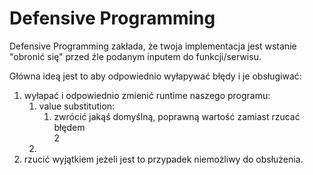 # Defensive Programming

Defensive Programming zakłada, że twoja implementacja jest wstanie "obronić się" przed źle podanym inputem do funkcji/serwisu. 

Główna ideą jest to aby odpowiednio wyłapywać błędy i je obsługiwać:
1. wyłapać i odpowiednio zmienić runtime naszego programu:
	1. value substitution:
		1. zwrócić jakąś domyślną, poprawną wartość zamiast rzucać błędem\
		2
	2. 
2. rzucić wyjątkiem jeżeli jest to przypadek niemożliwy do obsłużenia.